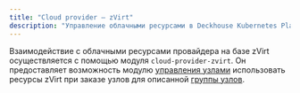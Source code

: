```yaml
---
title: "Cloud provider — zVirt"
description: "Управление облачными ресурсами в Deckhouse Kubernetes Platform на базе zVirt."
---
```


Взаимодействие с облачными ресурсами провайдера на базе zVirt осуществляется с помощью модуля `cloud-provider-zvirt`. Он предоставляет возможность модулю [управления узлами](../../modules/node-manager/) использовать ресурсы zVirt при заказе узлов для описанной [группы узлов](../../modules/node-manager/cr.html#nodegroup).
